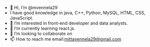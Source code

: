 - 👋 Hi, I’m @mvennela29
- I have good knowledge in java, C++, Python, MySQL, HTML, CSS, JavaScript. 
- 👀 I’m interested in front-end developer and data analysts.
- 🌱 I’m currently learning react.js.
- 💞️ I’m looking to collaborate on 
- 📫 How to reach me email:mittavennela29@gmail.com

<!---
mvennela29/mvennela29 is a ✨ special ✨ repository because its `README.md` (this file) appears on your GitHub profile.
You can click the Preview link to take a look at your changes.
--->
